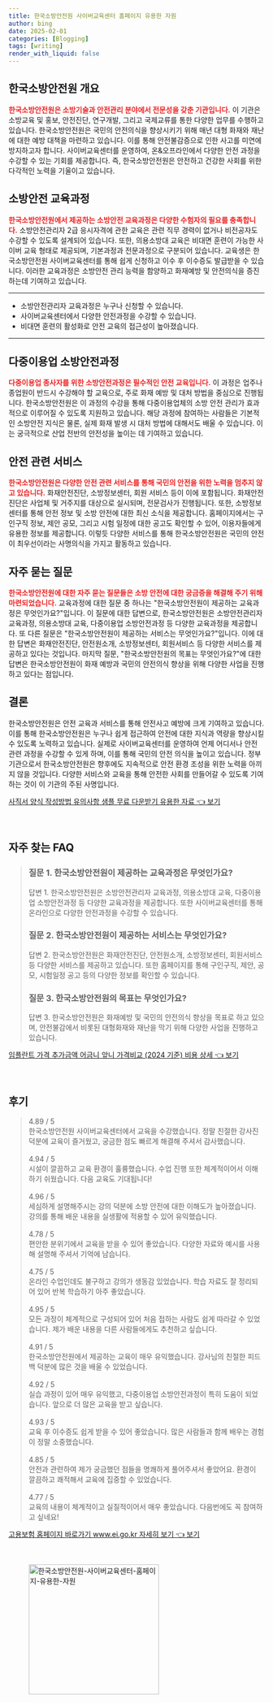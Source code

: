 ```yaml
---
title: 한국소방안전원 사이버교육센터 홈페이지 유용한 자원
author: bing
date: 2025-02-01
categories: [Blogging]
tags: [writing]
render_with_liquid: false
---
```



<h2 id='한국소방안전원 개요'>한국소방안전원 개요</h2>

<p><b><span style="color: #ee2323;">한국소방안전원은 소방기술과 안전관리 분야에서 전문성을 갖춘 기관입니다.</span></b> 이 기관은 소방교육 및 홍보, 안전진단, 연구개발, 그리고 국제교류를 통한 다양한 업무를 수행하고 있습니다. 한국소방안전원은 국민의 안전의식을 향상시키기 위해 매년 대형 화재와 재난에 대한 예방 대책을 마련하고 있습니다. 이를 통해 안전불감증으로 인한 사고를 미연에 방지하고자 합니다. 사이버교육센터를 운영하여, 온&오프라인에서 다양한 안전 과정을 수강할 수 있는 기회를 제공합니다. 즉, 한국소방안전원은 안전하고 건강한 사회를 위한 다각적인 노력을 기울이고 있습니다.</p>

<h2 id='소방안전교육과정'>소방안전 교육과정</h2>

<p><b><span style="color: #ee2323;">한국소방안전원에서 제공하는 소방안전 교육과정은 다양한 수험자의 필요를 충족합니다.</span></b> 소방안전관리자 2급 응시자격에 관한 교육은 관련 직무 경력이 없거나 비전공자도 수강할 수 있도록 설계되어 있습니다. 또한, 의용소방대 교육은 비대면 훈련이 가능한 사이버 교육 형태로 제공되며, 기본과정과 전문과정으로 구분되어 있습니다. 교육생은 한국소방안전원 사이버교육센터를 통해 쉽게 신청하고 이수 후 이수증도 발급받을 수 있습니다. 이러한 교육과정은 소방안전 관리 능력을 함양하고 화재예방 및 안전의식을 증진하는데 기여하고 있습니다.</p>

<hr />

<ul>
    <li>소방안전관리자 교육과정은 누구나 신청할 수 있습니다.</li>
    <li>사이버교육센터에서 다양한 안전과정을 수강할 수 있습니다.</li>
    <li>비대면 훈련의 활성화로 안전 교육의 접근성이 높아졌습니다.</li>
</ul>

<hr />

<h2 id='다중이용업 소방안전과정'>다중이용업 소방안전과정</h2>

<p><b><span style="color: #ee2323;">다중이용업 종사자를 위한 소방안전과정은 필수적인 안전 교육입니다.</span></b> 이 과정은 업주나 종업원이 반드시 수강해야 할 교육으로, 주로 화재 예방 및 대처 방법을 중심으로 진행됩니다. 한국소방안전원은 이 과정의 수강을 통해 다중이용업체의 소방 안전 관리가 효과적으로 이루어질 수 있도록 지원하고 있습니다. 해당 과정에 참여하는 사람들은 기본적인 소방안전 지식은 물론, 실제 화재 발생 시 대처 방법에 대해서도 배울 수 있습니다. 이는 궁극적으로 산업 전반의 안전성을 높이는 데 기여하고 있습니다.</p>

<h2 id='안전 관련 서비스'>안전 관련 서비스</h2>

<p><b><span style="color: #ee2323;">한국소방안전원은 다양한 안전 관련 서비스를 통해 국민의 안전을 위한 노력을 멈추지 않고 있습니다.</span></b> 화재안전진단, 소방정보센터, 회원 서비스 등이 이에 포함됩니다. 화재안전진단은 사업체 및 거주지를 대상으로 실시되며, 전문검사가 진행됩니다. 또한, 소방정보센터를 통해 안전 정보 및 소방 안전에 대한 최신 소식을 제공합니다. 홈페이지에서는 구인구직 정보, 제안 공모, 그리고 시험 일정에 대한 공고도 확인할 수 있어, 이용자들에게 유용한 정보를 제공합니다. 이렇듯 다양한 서비스를 통해 한국소방안전원은 국민의 안전이 최우선이라는 사명의식을 가지고 활동하고 있습니다.</p>

<h2 id='자주 묻는 질문'>자주 묻는 질문</h2>

<p><b><span style="color: #ee2323;">한국소방안전원에 대한 자주 묻는 질문들은 소방 안전에 대한 궁금증을 해결해 주기 위해 마련되었습니다.</span></b> 교육과정에 대한 질문 중 하나는 "한국소방안전원이 제공하는 교육과정은 무엇인가요?"입니다. 이 질문에 대한 답변으로, 한국소방안전원은 소방안전관리자 교육과정, 의용소방대 교육, 다중이용업 소방안전과정 등 다양한 교육과정을 제공합니다. 또 다른 질문은 "한국소방안전원이 제공하는 서비스는 무엇인가요?"입니다. 이에 대한 답변은 화재안전진단, 안전원소개, 소방정보센터, 회원서비스 등 다양한 서비스를 제공하고 있다는 것입니다. 마지막 질문, "한국소방안전원의 목표는 무엇인가요?"에 대한 답변은 한국소방안전원이 화재 예방과 국민의 안전의식 향상을 위해 다양한 사업을 진행하고 있다는 점입니다.</p>

<h2 id='결론'>결론</h2>

<p>한국소방안전원은 안전 교육과 서비스를 통해 안전사고 예방에 크게 기여하고 있습니다. 이를 통해 한국소방안전원은 누구나 쉽게 접근하여 안전에 대한 지식과 역량을 향상시킬 수 있도록 노력하고 있습니다. 실제로 사이버교육센터를 운영하여 언제 어디서나 안전 관련 과정을 수강할 수 있게 하며, 이를 통해 국민의 안전 의식을 높이고 있습니다. 정부기관으로서 한국소방안전원은 향후에도 지속적으로 안전 환경 조성을 위한 노력을 아끼지 않을 것입니다. 다양한 서비스와 교육을 통해 안전한 사회를 만들어갈 수 있도록 기여하는 것이 이 기관의 주된 사명입니다.</p>


<p><a class="click-button" title="사직서 양식 작성방법 유의사항 샘플 무료 다운받기 유용한 자료" href="https://adkhouse.github.io/posts/%EC%82%AC%EC%A7%81%EC%84%9C-%EC%96%91%EC%8B%9D-%EC%9E%91%EC%84%B1%EB%B0%A9%EB%B2%95-%EC%9C%A0%EC%9D%98%EC%82%AC%ED%95%AD-%EC%83%98%ED%94%8C-%EB%AC%B4%EB%A3%8C-%EB%8B%A4%EC%9A%B4%EB%B0%9B%EA%B8%B0-%EC%9C%A0%EC%9A%A9%ED%95%9C-%EC%9E%90%EB%A3%8C/" rel="dofollow">사직서 양식 작성방법 유의사항 샘플 무료 다운받기 유용한 자료 👈 보기</a></p><br>
<h2 id='자주_찾는_FAQ'>자주 찾는 FAQ</h2>
<div itemscope="" itemtype="https://schema.org/FAQPage"> 
<blockquote> 
<div itemscope="" itemprop="mainEntity" itemtype="https://schema.org/Question"> 
<h3 itemprop="name">질문 1. 한국소방안전원이 제공하는 교육과정은 무엇인가요?</h3> 
<div itemscope="" itemprop="acceptedAnswer" itemtype="https://schema.org/Answer"> 
<span itemprop="text"> 
<p>답변 1. 한국소방안전원은 소방안전관리자 교육과정, 의용소방대 교육, 다중이용업 소방안전과정 등 다양한 교육과정을 제공합니다. 또한 사이버교육센터를 통해 온라인으로 다양한 안전과정을 수강할 수 있습니다.</p> 
</span> 
</div> 
</div> 

<div itemscope="" itemprop="mainEntity" itemtype="https://schema.org/Question"> 
<h3 itemprop="name">질문 2. 한국소방안전원이 제공하는 서비스는 무엇인가요?</h3> 
<div itemscope="" itemprop="acceptedAnswer" itemtype="https://schema.org/Answer"> 
<span itemprop="text"> 
<p>답변 2. 한국소방안전원은 화재안전진단, 안전원소개, 소방정보센터, 회원서비스 등 다양한 서비스를 제공하고 있습니다. 또한 홈페이지를 통해 구인구직, 제안, 공모, 시험일정 공고 등의 다양한 정보를 확인할 수 있습니다.</p> 
</span> 
</div> 
</div> 

<div itemscope="" itemprop="mainEntity" itemtype="https://schema.org/Question"> 
<h3 itemprop="name">질문 3. 한국소방안전원의 목표는 무엇인가요?</h3> 
<div itemscope="" itemprop="acceptedAnswer" itemtype="https://schema.org/Answer"> 
<span itemprop="text"> 
<p>답변 3. 한국소방안전원은 화재예방 및 국민의 안전의식 향상을 목표로 하고 있으며, 안전불감에서 비롯된 대형화재와 재난을 막기 위해 다양한 사업을 진행하고 있습니다.</p> 
</span> 
</div> 
</div> 

</blockquote> 
</div>
<p><a class="click-button" title="임플란트 가격 추가금액 어금니 앞니 가격비교 (2024 기준) 비용 상세" href="https://adkhouse.github.io/posts/%EC%9E%84%ED%94%8C%EB%9E%80%ED%8A%B8-%EA%B0%80%EA%B2%A9-%EC%B6%94%EA%B0%80%EA%B8%88%EC%95%A1-%EC%96%B4%EA%B8%88%EB%8B%88-%EC%95%9E%EB%8B%88-%EA%B0%80%EA%B2%A9%EB%B9%84%EA%B5%90-(2024-%EA%B8%B0%EC%A4%80)-%EB%B9%84%EC%9A%A9-%EC%83%81%EC%84%B8/" rel="dofollow">임플란트 가격 추가금액 어금니 앞니 가격비교 (2024 기준) 비용 상세 👈 보기</a></p><br>
<h2 id='후기'>후기</h2>
<div itemscope itemtype="https://schema.org/Product">
  <blockquote>
  <div itemprop="review" itemscope itemtype="https://schema.org/Review">
      <div itemprop="reviewRating" itemscope itemtype="https://schema.org/Rating"> <span itemprop="ratingValue">4.89</span> / <span itemprop="bestRating">5</span> </div>
      <span itemprop="reviewBody">한국소방안전원 사이버교육센터에서 교육을 수강했습니다. 정말 친절한 강사진 덕분에 교육이 즐거웠고, 궁금한 점도 빠르게 해결해 주셔서 감사했습니다.</span>
  </div>
  <br>
  <div itemprop="review" itemscope itemtype="https://schema.org/Review">
      <div itemprop="reviewRating" itemscope itemtype="https://schema.org/Rating"> <span itemprop="ratingValue">4.94</span> / <span itemprop="bestRating">5</span> </div>
      <span itemprop="reviewBody">시설이 깔끔하고 교육 환경이 훌륭했습니다. 수업 진행 또한 체계적이어서 이해하기 쉬웠습니다. 다음 교육도 기대됩니다!</span>
  </div>
  <br>
  <div itemprop="review" itemscope itemtype="https://schema.org/Review">
      <div itemprop="reviewRating" itemscope itemtype="https://schema.org/Rating"> <span itemprop="ratingValue">4.96</span> / <span itemprop="bestRating">5</span> </div>
      <span itemprop="reviewBody">세심하게 설명해주시는 강의 덕분에 소방 안전에 대한 이해도가 높아졌습니다. 강의를 통해 배운 내용을 실생활에 적용할 수 있어 유익했습니다.</span>
  </div>
  <br>
  <div itemprop="review" itemscope itemtype="https://schema.org/Review">
      <div itemprop="reviewRating" itemscope itemtype="https://schema.org/Rating"> <span itemprop="ratingValue">4.78</span> / <span itemprop="bestRating">5</span> </div>
      <span itemprop="reviewBody">편안한 분위기에서 교육을 받을 수 있어 좋았습니다. 다양한 자료와 예시를 사용해 설명해 주셔서 기억에 남습니다.</span>
  </div>
  <br>
  <div itemprop="review" itemscope itemtype="https://schema.org/Review">
      <div itemprop="reviewRating" itemscope itemtype="https://schema.org/Rating"> <span itemprop="ratingValue">4.75</span> / <span itemprop="bestRating">5</span> </div>
      <span itemprop="reviewBody">온라인 수업인데도 불구하고 강의가 생동감 있었습니다. 학습 자료도 잘 정리되어 있어 반복 학습하기 아주 좋았습니다.</span>
  </div>
  <br>
  <div itemprop="review" itemscope itemtype="https://schema.org/Review">
      <div itemprop="reviewRating" itemscope itemtype="https://schema.org/Rating"> <span itemprop="ratingValue">4.95</span> / <span itemprop="bestRating">5</span> </div>
      <span itemprop="reviewBody">모든 과정이 체계적으로 구성되어 있어 처음 접하는 사람도 쉽게 따라갈 수 있었습니다. 제가 배운 내용을 다른 사람들에게도 추천하고 싶습니다.</span>
  </div>
  <br>
  <div itemprop="review" itemscope itemtype="https://schema.org/Review">
      <div itemprop="reviewRating" itemscope itemtype="https://schema.org/Rating"> <span itemprop="ratingValue">4.91</span> / <span itemprop="bestRating">5</span> </div>
      <span itemprop="reviewBody">한국소방안전원에서 제공하는 교육이 매우 유익했습니다. 강사님의 친절한 피드백 덕분에 많은 것을 배울 수 있었습니다.</span>
  </div>
  <br>
  <div itemprop="review" itemscope itemtype="https://schema.org/Review">
      <div itemprop="reviewRating" itemscope itemtype="https://schema.org/Rating"> <span itemprop="ratingValue">4.92</span> / <span itemprop="bestRating">5</span> </div>
      <span itemprop="reviewBody">실습 과정이 있어 매우 유익했고, 다중이용업 소방안전과정이 특히 도움이 되었습니다. 앞으로 더 많은 교육을 받고 싶습니다.</span>
  </div>
  <br>
  <div itemprop="review" itemscope itemtype="https://schema.org/Review">
      <div itemprop="reviewRating" itemscope itemtype="https://schema.org/Rating"> <span itemprop="ratingValue">4.93</span> / <span itemprop="bestRating">5</span> </div>
      <span itemprop="reviewBody">교육 후 이수증도 쉽게 받을 수 있어 좋았습니다. 많은 사람들과 함께 배우는 경험이 정말 소중했습니다.</span>
  </div>
  <br>
  <div itemprop="review" itemscope itemtype="https://schema.org/Review">
      <div itemprop="reviewRating" itemscope itemtype="https://schema.org/Rating"> <span itemprop="ratingValue">4.85</span> / <span itemprop="bestRating">5</span> </div>
      <span itemprop="reviewBody">안전과 관련하여 제가 궁금했던 점들을 명쾌하게 풀어주셔서 좋았어요. 환경이 깔끔하고 쾌적해서 교육에 집중할 수 있었습니다.</span>
  </div>
  <br>
  <div itemprop="review" itemscope itemtype="https://schema.org/Review">
      <div itemprop="reviewRating" itemscope itemtype="https://schema.org/Rating"> <span itemprop="ratingValue">4.77</span> / <span itemprop="bestRating">5</span> </div>
      <span itemprop="reviewBody">교육의 내용이 체계적이고 실질적이어서 매우 좋았습니다. 다음번에도 꼭 참여하고 싶네요!</span>
  </div>
  </blockquote>
</div>
<p><a class="click-button" title="고용보험 홈페이지 바로가기 www.ei.go.kr 자세히 보기" href="https://adkhouse.github.io/posts/%EA%B3%A0%EC%9A%A9%EB%B3%B4%ED%97%98-%ED%99%88%ED%8E%98%EC%9D%B4%EC%A7%80-%EB%B0%94%EB%A1%9C%EA%B0%80%EA%B8%B0-www.ei.go.kr-%EC%9E%90%EC%84%B8%ED%9E%88-%EB%B3%B4%EA%B8%B0/" rel="dofollow">고용보험 홈페이지 바로가기 www.ei.go.kr 자세히 보기 👈 보기</a></p><br>
<figure class="image"><img src="https://adkhouse.github.io/assets/img/thumbnail/한국소방안전원-사이버교육센터-홈페이지-유용한-자원.webp" alt="한국소방안전원-사이버교육센터-홈페이지-유용한-자원" width="256" height="256"></figure>